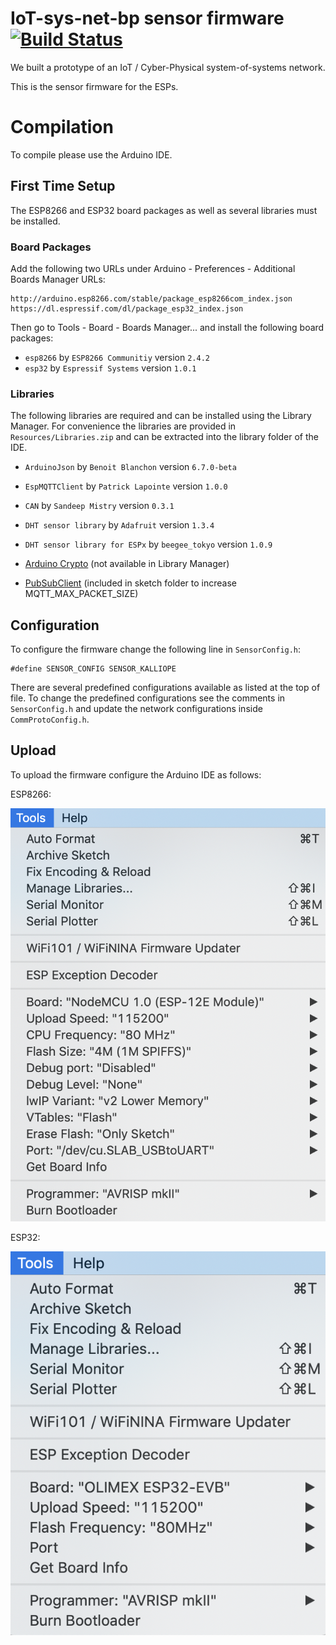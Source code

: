 # IoT-sys-net-bp sensor firmware [![Build Status](https://travis-ci.org/iot-bp-project-2018/sensor-firmware.svg?branch=master)](https://travis-ci.org/iot-bp-project-2018/sensor-firmware)

We built a prototype of an IoT / Cyber-Physical system-of-systems network.

This is the sensor firmware for the ESPs.

# Compilation

To compile please use the Arduino IDE.

## First Time Setup

The ESP8266 and ESP32 board packages as well as several libraries must be installed.

### Board Packages

Add the following two URLs under Arduino - Preferences - Additional Boards Manager URLs:

```
http://arduino.esp8266.com/stable/package_esp8266com_index.json
https://dl.espressif.com/dl/package_esp32_index.json
```

Then go to Tools - Board - Boards Manager... and install the following board packages:

- `esp8266` by `ESP8266 Communitiy` version `2.4.2`
- `esp32` by `Espressif Systems` version `1.0.1`

### Libraries

The following libraries are required and can be installed using the Library Manager.
For convenience the libraries are provided in `Resources/Libraries.zip` and can be extracted into the library folder of the IDE.

- `ArduinoJson` by `Benoit Blanchon` version `6.7.0-beta`
- `EspMQTTClient` by `Patrick Lapointe` version `1.0.0`

- `CAN` by `Sandeep Mistry` version `0.3.1`

- `DHT sensor library` by `Adafruit` version `1.3.4`
- `DHT sensor library for ESPx` by `beegee_tokyo` version `1.0.9`

- [Arduino Crypto](https://github.com/intrbiz/arduino-crypto) (not available in Library Manager)
- [PubSubClient](https://pubsubclient.knolleary.net/) (included in sketch folder to increase MQTT_MAX_PACKET_SIZE)

## Configuration

To configure the firmware change the following line in `SensorConfig.h`:

```
#define SENSOR_CONFIG SENSOR_KALLIOPE
```

There are several predefined configurations available as listed at the top of file.
To change the predefined configurations see the comments in `SensorConfig.h` and update the network configurations inside `CommProtoConfig.h`.

## Upload

To upload the firmware configure the Arduino IDE as follows:

ESP8266:

![ESP8266 Configuration](Resources/ESP8266-Configuration.png)

ESP32:

![ESP32 Configuration](Resources/ESP32-Configuration.png)
